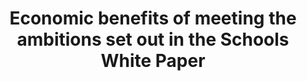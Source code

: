 ---
layout: publication
title: Economic benefits of meeting the ambitions set out in the Schools White Paper
authors: Department for Education
year: 2022
institution: Department for Education
type: Supporting document, 'Opportunity for all' White Paper
address: London, UK
url: {https://assets.publishing.service.gov.uk/media/623df374d3bf7f32b317e897/Economic_benefits_of_SWP_ambitions_March_2022.pdf}
---